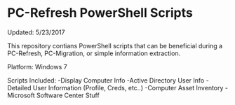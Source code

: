 # PC-Refresh PowerShell Scripts
Updated: 5/23/2017

This repository contians PowerShell scripts that can be beneficial during a PC-Refresh, PC-Migration,
or simple information extraction.

Platform: Windows 7

Scripts Included:
-Display Computer Info
-Active Directory User Info
-Detailed User Information (Profile, Creds, etc..)
-Computer Asset Inventory
-Microsoft Software Center Stuff
